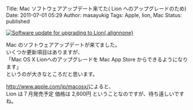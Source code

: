Title: Mac ソフトウェアアップデート来てた( Lion へのアップグレードのため)
Date: 2011-07-01 05:29
Author: masayukig
Tags: Apple, lion, Mac
Status: published

[![Software update for upgrading to
Lion](http://farm7.static.flickr.com/6060/5888361721_4165932c1c_m.jpg){.alignnone}](http://www.flickr.com/photos/31362181@N08/5888361721/ "Software update for upgrading to Lion")

Mac のソフトウェアアップデートが来てました。  
いくつか更新項目はありますが、  
「Mac OS X Lionへのアップグレードを Mac App Store
からできるようになります」  
というのが大きなところだと思います。

<http://www.apple.com/jp/macosx/>によると、  
Lion は７月発売予定 価格は 2,600円
ということなのですが、待ち遠しいですね。
